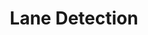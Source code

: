 ---
title: Lane Detection
order: 5
img: /assets/img/lane.JPG
publications:
  - date: 2013-06-06
    title: "Novel Approach to Lane and Path Detection in Unmanned Ground Vehicles"
    authors: "Chandan B., Chetan Sadhu, Madan Ravi Ganesh, Nitin J. Sanket"
    venue: "In Proceedings of IEEE International Conference on Advances in Technology and Engineering (ICATE), 2013"
    links:
        preprint: //ieeexplore.ieee.org/document/6524751/
---
